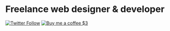 # Freelance web designer & developer
[![Twitter Follow](https://img.shields.io/twitter/follow/adam_greenough?style=social)](https://twitter.com/adam_greenough) [![Buy me a coffee $3](https://img.shields.io/badge/buy%20me%20a%20coffee-%243-yellow)](https://buymeacoffee.com/adamgreenough)
